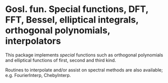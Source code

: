 # Gosl. fun. Special functions, DFT, FFT, Bessel, elliptical integrals, orthogonal polynomials, interpolators

This package implements _special_ functions such as orthogonal polynomials and elliptical functions
of first, second and third kind.

Routines to interpolate and/or assist on spectral methods are also available; e.g. FourierInterp,
ChebyInterp.
